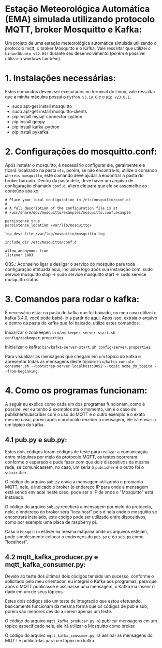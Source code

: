 # Estação Meteorológica Automática (EMA) simulada utilizando protocolo MQTT, broker Mosquitto e Kafka:
Um projeto de uma estação meteorológica automática simulada utilizando o protocolo mqtt, o broker Mosquitto e o Kafka. Vale ressaltar que utilizei o ```Linux(Ubuntu v22.04)``` durante seu desenvolvimento (porém é possível utilizar o windows também).

# 1. Instalações necessárias:
Estes comandos devem ser executados no terminal do Linux, vale ressaltar que a minha máquina possui o ```Python v3.10.6``` e o ```pip v23.0.1```.
- sudo apt-get install mosquitto
- sudo apt-get install mosquitto-clients
- pip install mysql-connector-python
- pip install geopy
- pip install kafka-python
- pip install pykafka

# 2. Configurações do mosquitto.conf:
Após instalar o mosquitto, é necessário configurar ele, geralmente ele ficará localizado na pasta ```etc```, porém, se não encontrá-lo, utilize o comando ```whereis mosquitto```, este comando deve ajudar a encontrar a pasta do broker baixado. Dentro da pasta dele, deve haver um arquivo de configuração chamado ```conf.d```, altere ele para que ele se assemelhe ao conteúdo abaixo.

```
# Place your local configuration in /etc/mosquitto/conf.d/
#
# A full description of the configuration file is at
# /usr/share/doc/mosquitto/examples/mosquitto.conf.example

persistence true
persistence_location /var/lib/mosquitto/

log_dest file /var/log/mosquitto/mosquitto.log

include_dir /etc/mosquitto/conf.d

allow_anonymous true
listener 1883
```
OBS.: Aconselho ligar e desligar o serviço do mosquito para toda configuração efetuada aqui, inclusive logo após sua instalação com:
sudo service mosquitto stop -> sudo service mosquitto start -> sudo service mosquitto status.

# 3. Comandos para rodar o kafka:
É necessário estar na pasta do kafka que foi baixado, no meu caso utilizei o kafka 3.4.0, você pode baixá-lo a partir de [aqui](https://kafka.apache.org/downloads). Após isso, extraia o arquivo e dentro da pasta do kafka que foi baixado, utilize estes comandos:

Inicializar o zookeeper: ```bin/zookeeper-server-start.sh config/zookeeper.properties```.

Inicializar o kafka: ```bin/kafka-server-start.sh config/server.properties```.

Para visualizar as mensagens que chegam em um tópico do kafka e apresentar todas as mensagens deste tópico: ```bin/kafka-console-consumer.sh --bootstrap-server localhost:9092 --topic nome_do_topico --from-beginning```.


# 4. Como os programas funcionam:
A seguir eu explico como cada um dos programas funcionam, como é possível ver eu tenho 2 exemplos até o momento, um é o caso de publisher/subscriber com o uso do MQTT e o outro exemplo é o exato mesmo caso, porém após o protocolo receber a mensagem, ele irá enviar a um tópico do kafka.

## 4.1 pub.py e sub.py:
Estes dois códigos foram códigos de teste para realizar a comunicação entre máquinas por meio do protocolo MQTT, os testes ocorreram conforme o esperado e pude fazer com que dois dispositivos da mesma rede, se comunicassem, no caso, um seria o ```publisher``` e o outro foi o ```subscriber```.

O código do arquivo ```pub.py``` envia a mensagem utilizando o protocolo MQTT, nele, é indicado o broker (o endereço IP para onde a mensagem está sendo enviada) neste caso, pode ser o IP de onde o "Mosquitto" está instalado. 

O código do arquivo ```sub.py``` receberá a mensagem por meio do protocolo, nele, o endereço do broker será "localhost" pois é nela onde o mosquitto se encontrará instalado, este código pode ser utilizado entre dispositivos, como por exemplo uma placa de raspberry pi.

Caso o ```Mosquitto``` estiver na mesma máquina onde os arquivos estejam, pode simplesmente colocar o endereços do ```pub.py``` e do ```sub.py``` como "localhost". 

## 4.2 mqtt_kafka_producer.py e mqtt_kafka_consumer.py:
Devido ao teste dos últimos dois códigos ter sido um sucesso, conforme o solicitado pelo meu orientador, eu integrei o Kafka aos programas, para que após o MQTT publicasse e assinasse uma mensagem, o Kafka iria inserir o dado em um de seus tópicos.

Estes dois códigos são um teste de integração que estou efetuando, basicamente funcionam da mesma forma que os códigos de pub e sub, porém são menores devido a serem apenas um teste.

O código do arquivo ```mqtt_kafka_producer.py``` irá publicar mensagens em um tópico especificado nele, ele irá utilizar o Mosquitto como broker.

O código do arquivo ```mqtt_kafka_consumer.py``` irá assinar as mensagens do MQTT e publicá-las para um tópico no kafka.

